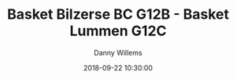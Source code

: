 ---
layout: album
title: Basket Bilzerse BC G12B - Basket Lummen G12C
description: Een paar indrukken uit de wedstrijd van onze G12C tegen Basket Bilzerse BC G12B op 22 September 2018
date: 2018-09-22 10:30:00
cover: /albums/2018-09-22-Bilzerse-BC-G12B-Basket-Lummen-G12C/thumbnails/S0582489.jpg
author: Danny Willems
pagination: 
  enabled: true
  images: true
  imageLayout: image
  itemsPerPage: 64
---